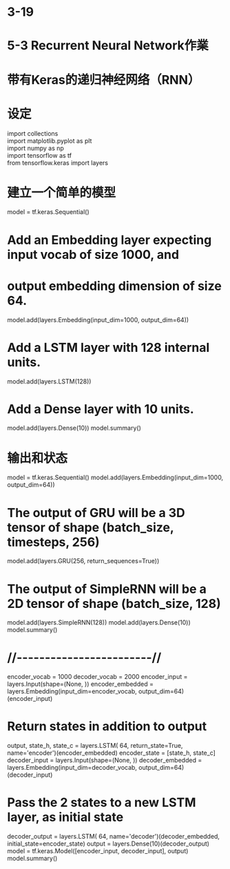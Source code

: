 # 3-19
# 5-3 Recurrent Neural Network作業
# 带有Keras的递归神经网络（RNN）
# 设定  
import collections  
import matplotlib.pyplot as plt  
import numpy as np  
import tensorflow as tf  
from tensorflow.keras import layers     
# 建立一个简单的模型
model = tf.keras.Sequential()
# Add an Embedding layer expecting input vocab of size 1000, and
# output embedding dimension of size 64.
model.add(layers.Embedding(input_dim=1000, output_dim=64))
# Add a LSTM layer with 128 internal units.
model.add(layers.LSTM(128))
# Add a Dense layer with 10 units.
model.add(layers.Dense(10))
model.summary()
# 输出和状态
model = tf.keras.Sequential()
model.add(layers.Embedding(input_dim=1000, output_dim=64))
# The output of GRU will be a 3D tensor of shape (batch_size, timesteps, 256)
model.add(layers.GRU(256, return_sequences=True))
# The output of SimpleRNN will be a 2D tensor of shape (batch_size, 128)
model.add(layers.SimpleRNN(128))
model.add(layers.Dense(10))
model.summary() 
# //------------------------//
encoder_vocab = 1000
decoder_vocab = 2000
encoder_input = layers.Input(shape=(None, ))
encoder_embedded = layers.Embedding(input_dim=encoder_vocab, output_dim=64)(encoder_input)
# Return states in addition to output
output, state_h, state_c = layers.LSTM(
    64, return_state=True, name='encoder')(encoder_embedded)
encoder_state = [state_h, state_c]
decoder_input = layers.Input(shape=(None, ))
decoder_embedded = layers.Embedding(input_dim=decoder_vocab, output_dim=64)(decoder_input)
# Pass the 2 states to a new LSTM layer, as initial state
decoder_output = layers.LSTM(
    64, name='decoder')(decoder_embedded, initial_state=encoder_state)
output = layers.Dense(10)(decoder_output)
model = tf.keras.Model([encoder_input, decoder_input], output)
model.summary()



